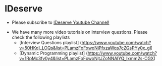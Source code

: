 # IDeserve

* Please subscribe to [IDeserve Youtube Channel!](https://www.youtube.com/c/IDeserve) 
- We have many more video tutorials on interview questions. Please check the following playlists
  * [Interview Questions playlist] (https://www.youtube.com/watch?v=50HKqI_LOQs&list=PLamzFoFxwoNjPfxzaWqs7cZGsPYy0x_gI)
  * [Dynamic Programming playlist] (https://www.youtube.com/watch?v=1RpMc3fv0y4&list=PLamzFoFxwoNjtJZoNNAlYQ_Ixmm2s-CGX)
